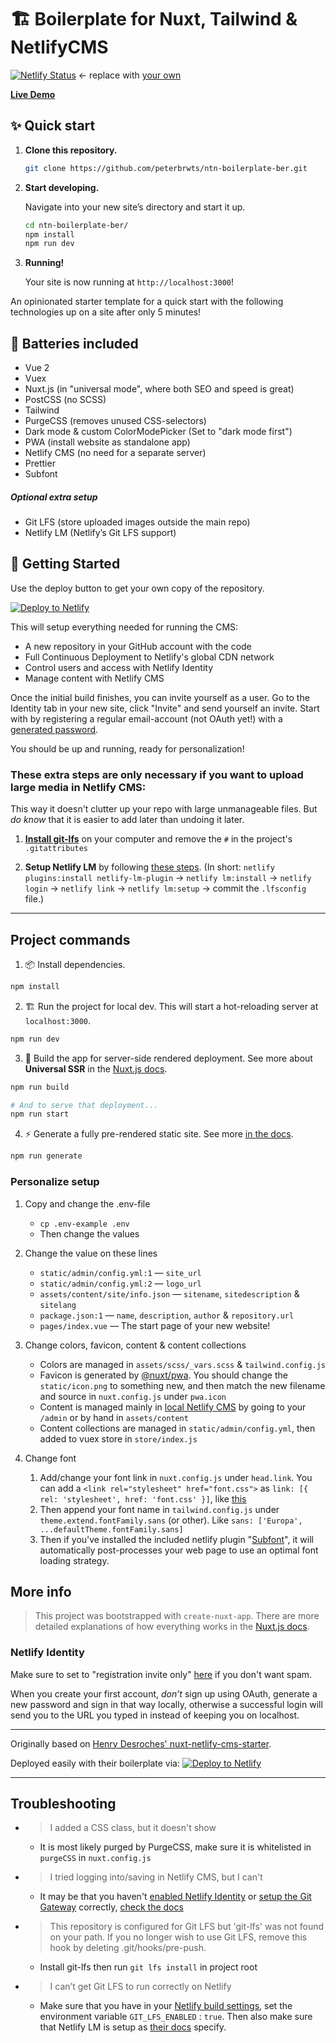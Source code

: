# 🏗️ Boilerplate for Nuxt, Tailwind & NetlifyCMS

[![Netlify Status](https://api.netlify.com/api/v1/badges/cb2d4cc5-8a65-4940-81ce-4456ff96e6db/deploy-status)](https://app.netlify.com/sites/ntn-boilerplate-ber/deploys) ← replace with [your own](https://app.netlify.com/sites/YOUR_NETLIFY_SITE_SLUG/settings/general#deploy-status-badge)

**[Live Demo](https://ntn-boilerplate-ber.netlify.app/)**

## ✨ Quick start

1.  **Clone this repository.**

    ```sh
    git clone https://github.com/peterbrwts/ntn-boilerplate-ber.git
    ```

2.  **Start developing.**

    Navigate into your new site’s directory and start it up.

    ```sh
    cd ntn-boilerplate-ber/
    npm install
    npm run dev
    ```

3.  **Running!**

    Your site is now running at `http://localhost:3000`!

An opinionated starter template for a quick start with the following technologies up on a site after only 5 minutes!

## 🔋 Batteries included

- Vue 2
- Vuex
- Nuxt.js (in "universal mode", where both SEO and speed is great)
- PostCSS (no SCSS)
- Tailwind
- PurgeCSS (removes unused CSS-selectors)
- Dark mode & custom ColorModePicker (Set to "dark mode first")
- PWA (install website as standalone app)
- Netlify CMS (no need for a separate server)
- Prettier
- Subfont

##### Optional extra setup

- Git LFS (store uploaded images outside the main repo)
- Netlify LM (Netlify’s Git LFS support)

## 🎉 Getting Started

Use the deploy button to get your own copy of the repository.

[![Deploy to Netlify](https://www.netlify.com/img/deploy/button.svg)](https://app.netlify.com/start/deploy?repository=https://github.com/peterbrwts/ntn-boilerplate)

This will setup everything needed for running the CMS:

- A new repository in your GitHub account with the code
- Full Continuous Deployment to Netlify's global CDN network
- Control users and access with Netlify Identity
- Manage content with Netlify CMS

Once the initial build finishes, you can invite yourself as a user. Go to the Identity tab in your new site, click "Invite" and send yourself an invite. Start with by registering a regular email-account (not OAuth yet!) with a [generated password](https://passwordwolf.com/).

You should be up and running, ready for personalization!

### These extra steps are only necessary if you want to upload large media in Netlify CMS:

This way it doesn't clutter up your repo with large unmanageable files. But _do know_ that it is easier to add later than undoing it later.

1. **[Install git-lfs](https://git-lfs.github.com/)** on your computer and remove the `#` in the project's `.gitattributes`

2. **Setup Netlify LM** by following [these steps](https://docs.netlify.com/large-media/setup/). (In short: `netlify plugins:install netlify-lm-plugin` → `netlify lm:install` → `netlify login` → `netlify link` → `netlify lm:setup` → commit the `.lfsconfig` file.)

---

## Project commands

1. 📦 Install dependencies.

```bash
npm install
```

2. 🏗 Run the project for local dev. This will start a hot-reloading server at `localhost:3000`.

```bash
npm run dev
```

3. 🌌 Build the app for server-side rendered deployment. See more about **Universal SSR** in the [Nuxt.js docs](https://nuxtjs.org/guide#server-rendered-universal-ssr-).

```bash
npm run build

# And to serve that deployment...
npm run start
```

4. ⚡️ Generate a fully pre-rendered static site. See more [in the docs](https://nuxtjs.org/guide#static-generated-pre-rendering-).

```bash
npm run generate
```

### Personalize setup

1. Copy and change the .env-file

   - `cp .env-example .env`
   - Then change the values

2. Change the value on these lines

   - `static/admin/config.yml:1` — `site_url`
   - `static/admin/config.yml:2` — `logo_url`
   - `assets/content/site/info.json` — `sitename`, `sitedescription` & `sitelang`
   - `package.json:1` — `name`, `description`, `author` & `repository.url`
   - `pages/index.vue` — The start page of your new website!

3. Change colors, favicon, content & content collections

   - Colors are managed in `assets/scss/_vars.scss` & `tailwind.config.js`
   - Favicon is generated by [@nuxt/pwa](https://pwa.nuxtjs.org/). You should change the `static/icon.png` to something new, and then match the new filename and source in `nuxt.config.js` under `pwa.icon`
   - Content is managed mainly in [local Netlify CMS](http://localhost:3000/admin) by going to your `/admin` or by hand in `assets/content`
   - Content collections are managed in `static/admin/config.yml`, then added to vuex store in `store/index.js`

4. Change font

   1. Add/change your font link in `nuxt.config.js` under `head.link`. You can add a `<link rel="stylesheet" href="font.css">` as `link: [{ rel: 'stylesheet', href: 'font.css' }]`, like [this](https://vue-meta.nuxtjs.org/api/#link)
   2. Then append your font name in `tailwind.config.js` under `theme.extend.fontFamily.sans` (or other). Like `sans: ['Europa', ...defaultTheme.fontFamily.sans]`
   3. Then if you've installed the included netlify plugin "[Subfont](https://github.com/Munter/netlify-plugin-subfont#readme)", it will automatically post-processes your web page to use an optimal font loading strategy.

## More info

> This project was bootstrapped with `create-nuxt-app`. There are more detailed explanations of how everything works in the [Nuxt.js docs](https://nuxtjs.org).

### Netlify Identity

Make sure to set to "registration invite only" [here](https://app.netlify.com/sites/YOUR_NETLIFY_SITE_SLUG/settings/identity#registration-preferences) if you don't want spam.

When you create your first account, _don’t_ sign up using OAuth, generate a new password and sign in that way locally, otherwise a successful login will send you to the URL you typed in instead of keeping you on localhost.

---

Originally based on [Henry Desroches' nuxt-netlify-cms-starter](https://github.com/xdesro/nuxt-netlify-cms-starter).

Deployed easily with their boilerplate via:
[![Deploy to Netlify](https://www.netlify.com/img/deploy/button.svg)](https://app.netlify.com/start/deploy?repository=https://github.com/xdesro/nuxt-netlify-cms-starter&stack=cms)

---

## Troubleshooting

- > I added a CSS class, but it doesn't show

  - It is most likely purged by PurgeCSS, make sure it is whitelisted in `purgeCSS` in `nuxt.config.js`

- > I tried logging into/saving in Netlify CMS, but I can't

  - It may be that you haven't [enabled Netlify Identity](https://app.netlify.com/sites/YOUR_NETLIFY_SITE_SLUG/settings/identity) or [setup the Git Gateway](https://app.netlify.com/sites/YOUR_NETLIFY_SITE_SLUG/settings/identity#services) correctly, [check the docs](https://www.netlifycms.org/docs/git-gateway-backend/)

- > This repository is configured for Git LFS but 'git-lfs' was not found on your path. If you no longer wish to use Git LFS, remove this hook by deleting .git/hooks/pre-push.

  - Install git-lfs then run `git lfs install` in project root

- > I can’t get Git LFS to run correctly on Netlify

  - Make sure that you have in your [Netlify build settings](https://app.netlify.com/sites/YOUR_NETLIFY_SITE_SLUG/settings/deploys#environment-variables), set the environment variable `GIT_LFS_ENABLED` : `true`. Then also make sure that Netlify LM is setup as [their docs](https://docs.netlify.com/large-media/setup/) specify.
